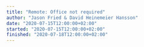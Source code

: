 ```yaml
---
title: "Remote: Office not required"
author: "Jason Fried & David Heinemeier Hansson"
date: "2020-07-15T12:00:00+02:00"
started: "2020-07-15T12:00:00+02:00"
finished: "2020-07-18T12:00:00+02:00"
---
```

